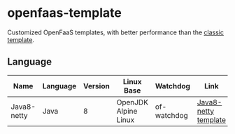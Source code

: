 # openfaas-template

Customized OpenFaaS templates, with better performance than the [classic template](https://github.com/openfaas/templates).

## Language

| Name        | Language | Version | Linux Base           | Watchdog    | Link                                                         |
| ----------- | -------- | ------- | -------------------- | ----------- | ------------------------------------------------------------ |
| Java8-netty | Java     | 8       | OpenJDK Alpine Linux | of-watchdog | [Java8-netty template](https://github.com/kylin1994/openfaas-template/tree/master/template/java8-netty) |
